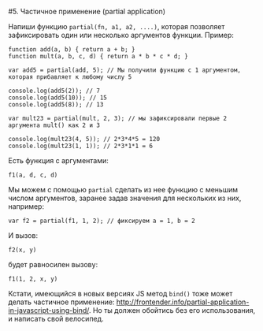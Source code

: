 #5. Частичное применение (partial application)

Напиши функцию `partial(fn, a1, a2, ....)`, которая позволяет зафиксировать один или несколько аргументов функции. Пример:

```
function add(a, b) { return a + b; }
function mult(a, b, c, d) { return a * b * c * d; }

var add5 = partial(add, 5); // Мы получили функцию с 1 аргументом, которая прибавляет к любому числу 5

console.log(add5(2)); // 7
console.log(add5(10)); // 15
console.log(add5(8)); // 13

var mult23 = partial(mult, 2, 3); // мы зафиксировали первые 2 аргумента mult() как 2 и 3

console.log(mult23(4, 5)); // 2*3*4*5 = 120
console.log(mult23(1, 1)); // 2*3*1*1 = 6
```

Есть функция с аргументами:

```
f1(a, d, c, d)
```

Мы можем с помощью `partial` сделать из нее функцию с меньшим числом аргументов, заранее задав значения для нескольких из них, например:

```
var f2 = partial(f1, 1, 2); // фиксируем a = 1, b = 2
```
И вызов:

```
f2(x, y)
```

будет равносилен вызову:

```
f1(1, 2, x, y)
```

Кстати, имеющийся в новых версиях JS метод `bind()` тоже может делать частичное применение: <http://frontender.info/partial-application-in-javascript-using-bind/>. Но ты должен обойтись без его использования, и написать свой велосипед.
